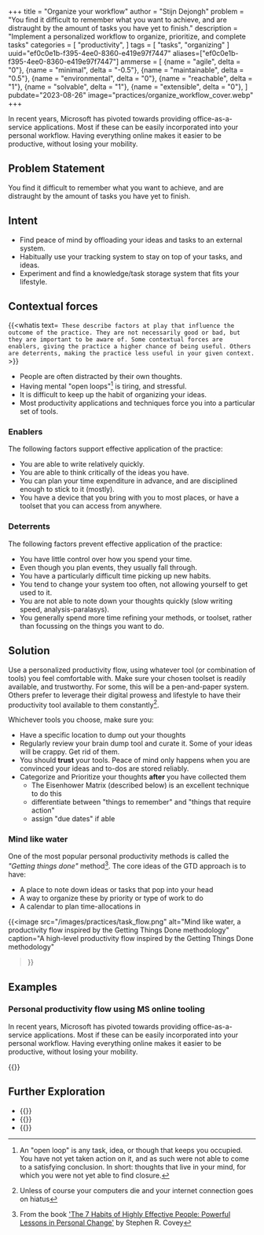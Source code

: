 +++
title = "Organize your workflow"
author = "Stijn Dejongh"
problem = "You find it difficult to remember what you want to achieve, and are distraught by the amount of tasks you have yet to finish."
description = "Implement a personalized workflow to organize, prioritize, and complete tasks"
categories = [
    "productivity",
]
tags = [
    "tasks", "organizing"
]
uuid="ef0c0e1b-f395-4ee0-8360-e419e97f7447"
aliases=["ef0c0e1b-f395-4ee0-8360-e419e97f7447"]
ammerse = [
  {name = "agile", delta = "0"},
  {name = "minimal", delta = "-0.5"},
  {name = "maintainable", delta = "0.5"},
  {name = "environmental", delta = "0"},
  {name = "reachable", delta = "1"},
  {name = "solvable", delta = "1"},
  {name = "extensible", delta = "0"},
]
pubdate="2023-08-26"
image="practices/organize_workflow_cover.webp"
+++

In recent years, Microsoft has pivoted towards providing office-as-a-service applications.
Most if these can be easily incorporated into your personal workflow. Having everything online makes it easier to be
productive, without losing your mobility.

## Problem Statement

You find it difficult to remember what you want to achieve, and are distraught by the amount of tasks you have yet to finish.

## Intent

* Find peace of mind by offloading your ideas and tasks to an external system.
* Habitually use your tracking system to stay on top of your tasks, and ideas.
* Experiment and find a knowledge/task storage system that fits your lifestyle.

## Contextual forces

{{<whatis text=`
These describe factors at play that influence the outcome of the practice. They are not necessarily good or bad, but they are important to be
aware of. Some contextual forces are enablers, giving the practice a higher chance of being useful. Others are deterrents, making the practice less useful
in your given context.` >}}

* People are often distracted by their own thoughts.
* Having mental "open loops"[^0] is tiring, and stressful.
* It is difficult to keep up the habit of organizing your ideas.
* Most productivity applications and techniques force you into a particular set of tools.

### Enablers
The following factors support effective application of the practice:

* You are able to write relatively quickly.
* You are able to think critically of the ideas you have.
* You can plan your time expenditure in advance, and are disciplined enough to stick to it (mostly).
* You have a device that you bring with you to most places, or have a toolset that you can access from anywhere.

### Deterrents
The following factors prevent effective application of the practice:

* You have little control over how you spend your time.
* Even though you plan events, they usually fall through.
* You have a particularly difficult time picking up new habits.
* You tend to change your system too often, not allowing yourself to get used to it.
* You are not able to note down your thoughts quickly (slow writing speed, analysis-paralasys).
* You generally spend more time refining your methods, or toolset, rather than focussing on the things you want to do.

## Solution

Use a personalized productivity flow, using whatever tool (or combination of tools) you feel comfortable with.
Make sure your chosen toolset is readily available, and trustworthy. 
For some, this will be a pen-and-paper system. Others prefer to leverage their digital prowess and lifestyle to have
their productivity tool available to them constantly[^1]. 

Whichever tools you choose, make sure you:

* Have a specific location to dump out your thoughts
* Regularly review your brain dump tool and curate it. Some of your ideas will be crappy. Get rid of them.
* You should **trust** your tools. Peace of mind only happens when you are convinced your ideas and to-dos are stored reliably.
* Categorize and Prioritize your thoughts **after** you have collected them
  * The Eisenhower Matrix (described below) is an excellent technique to do this
  * differentiate between "things to remember" and "things that require action"
  * assign "due dates" if able

### Mind like water

One of the most popular personal productivity methods is called the _"Getting things done"_ method[^2].
The core ideas of the GTD approach is to have:

* A place to note down ideas or tasks that pop into your head
* A way to organize these by priority or type of work to do
* A calendar to plan time-allocations in

{{<image
src="/images/practices/task_flow.png"
alt="Mind like water, a productivity flow inspired by the Getting Things Done methodology"
caption="A high-level productivity flow inspired by the Getting Things Done methodology"
>}}


## Examples

### Personal productivity flow using MS online tooling

In recent years, Microsoft has pivoted towards providing office-as-a-service applications.
Most if these can be easily incorporated into your personal workflow. Having everything online makes it easier to be
productive, without losing your mobility.

{{<stub>}}

## Further Exploration

* {{<reference author="Allen, D."
  year="2015"
  title="Getting Things Done: The Art of Stress-Free Productivity"
  isbn="0143126563"
  publisher="Penguin Books"
  link="https://www.goodreads.com/book/show/22573850-getting-things-done" >}}
* {{<reference author="Covey, S. R.; Collins, J."
  year="2004"
  title="The 7 Habits of Highly Effective People: Powerful Lessons in Personal Change"
  isbn="0743269519"
  publisher="Free Press"
  link="https://www.goodreads.com/book/show/36072.The_7_Habits_of_Highly_Effective_People" >}}
* {{<reference author="Unknown"
  year="2023"
  title="What is the Eisenhower Matrix?"
  site="productplan.com"
  link="https://www.productplan.com/glossary/eisenhower-matrix/" >}}
  
[^0]: An "open loop" is any task, idea, or though that keeps you occupied. You have not yet taken action on it, and as such were not able to come to a satisfying conclusion. In short: thoughts that live in your mind, for which you were not yet able to find closure.
[^1]: Unless of course your computers die and your internet connection goes on hiatus  
[^2]: From the
book ['The 7 Habits of Highly Effective People: Powerful Lessons in Personal Change'](https://www.amazon.com/gp/product/0743269519?imprToken=u69OsCPq-VHBYc7olPiAPA)
by Stephen R. Covey  
[^3]: Mathematicians (and computer programmers) call this a _"Matrix"_. We are sorry to disappoint you if you expected
leather clad martial artists to help you out with setting your priorities.

